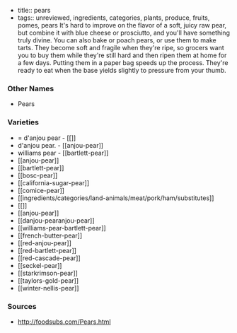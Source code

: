 - title:: pears
- tags:: unreviewed, ingredients, categories, plants, produce, fruits, pomes, pears
It's hard to improve on the flavor of a soft, juicy raw pear, but combine it with blue cheese or prosciutto, and you'll have something truly divine. You can also bake or poach pears, or use them to make tarts. They become soft and fragile when they're ripe, so grocers want you to buy them while they're still hard and then ripen them at home for a few days. Putting them in a paper bag speeds up the process. They're ready to eat when the base yields slightly to pressure from your thumb.

### Other Names

* Pears

### Varieties

* = d'anjou pear - [[]]
* d'anjou pear. - [[anjou-pear]]
* williams pear - [[bartlett-pear]]
* [[anjou-pear]]
* [[bartlett-pear]]
* [[bosc-pear]]
* [[california-sugar-pear]]
* [[comice-pear]]
* [[ingredients/categories/land-animals/meat/pork/ham/substitutes]]
* [[]]
* [[anjou-pear]]
* [[danjou-pearanjou-pear]]
* [[williams-pear-bartlett-pear]]
* [[french-butter-pear]]
* [[red-anjou-pear]]
* [[red-bartlett-pear]]
* [[red-cascade-pear]]
* [[seckel-pear]]
* [[starkrimson-pear]]
* [[taylors-gold-pear]]
* [[winter-nellis-pear]]

### Sources
* http://foodsubs.com/Pears.html
